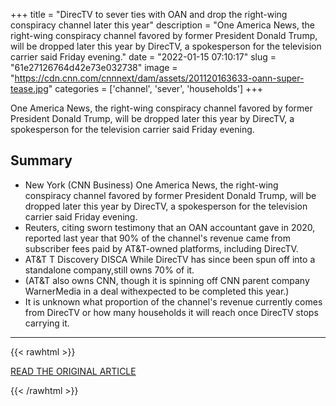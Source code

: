 +++
title = "DirecTV to sever ties with OAN and drop the right-wing conspiracy channel later this year"
description = "One America News, the right-wing conspiracy channel favored by former President Donald Trump, will be dropped later this year by DirecTV, a spokesperson for the television carrier said Friday evening."
date = "2022-01-15 07:10:17"
slug = "61e27126764d42e73e032738"
image = "https://cdn.cnn.com/cnnnext/dam/assets/201120163633-oann-super-tease.jpg"
categories = ['channel', 'sever', 'households']
+++

One America News, the right-wing conspiracy channel favored by former President Donald Trump, will be dropped later this year by DirecTV, a spokesperson for the television carrier said Friday evening.

## Summary

- New York (CNN Business) One America News, the right-wing conspiracy channel favored by former President Donald Trump, will be dropped later this year by DirecTV, a spokesperson for the television carrier said Friday evening.
- Reuters, citing sworn testimony that an OAN accountant gave in 2020, reported last year that 90% of the channel's revenue came from subscriber fees paid by AT&T-owned platforms, including DirecTV.
- AT&T T Discovery DISCA While DirecTV has since been spun off into a standalone company,still owns 70% of it.
- (AT&T also owns CNN, though it is spinning off CNN parent company WarnerMedia in a deal withexpected to be completed this year.)
- It is unknown what proportion of the channel's revenue currently comes from DirecTV or how many households it will reach once DirecTV stops carrying it.

---

{{< rawhtml >}}
  <p class="article-category">
    <a target="_blank" href="https://www.cnn.com/2022/01/14/media/oan-directv/index.html">READ THE ORIGINAL ARTICLE</a>
  </p>
{{< /rawhtml >}}
